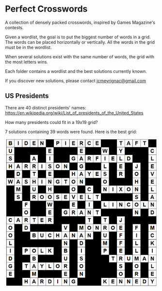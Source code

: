 # Perfect Crosswords

A collection of densely packed crosswords, inspired by Games Magazine's contests.

Given a wordlist, the goal is to put the biggest number of words in a grid.
The words can be placed horizontally or vertically.
All the words in the grid must be in the wordlist.

When several solutions exist with the same number of words, the grid with the most letters wins.

Each folder contains a wordlist and the best solutions currently known.

If you discover new solutions, please contact jcmeyrignac@gmail.com

## US Presidents

There are 40 distinct presidents' names:
https://en.wikipedia.org/wiki/List_of_presidents_of_the_United_States

How many presidents could fit in a 19x19 grid?

7 solutions containing 39 words were found.
Here is the best grid:

![39 presidents in a 19x19 grid](/Presidents/Presidents.png)
